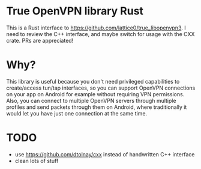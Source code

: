 # True OpenVPN library Rust

This is a Rust interface to https://github.com/lattice0/true_libopenvpn3. I need to review the C++ interface, and maybe switch for usage with the CXX crate. PRs are appreciated!

# Why?

This library is useful because you don't need privileged capabilities to create/access tun/tap interfaces, so you can support OpenVPN connections on your app on Android for example without requiring VPN permissions. Also, you can connect to multiple OpenVPN servers through multiple profiles and send packets through them on Android, where traditionally it would let you have just one connection at the same time.

# TODO
- use https://github.com/dtolnay/cxx instead of handwritten C++ interface
- clean lots of stuff
